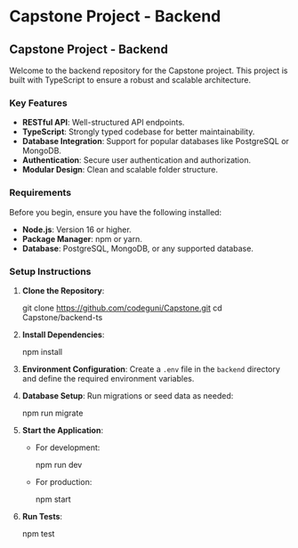 # Capstone Project - Backend

## Capstone Project - Backend

Welcome to the backend repository for the Capstone project. This project is built with TypeScript to ensure a robust and scalable architecture.

### Key Features

- **RESTful API**: Well-structured API endpoints.
- **TypeScript**: Strongly typed codebase for better maintainability.
- **Database Integration**: Support for popular databases like PostgreSQL or MongoDB.
- **Authentication**: Secure user authentication and authorization.
- **Modular Design**: Clean and scalable folder structure.

### Requirements

Before you begin, ensure you have the following installed:

- **Node.js**: Version 16 or higher.
- **Package Manager**: npm or yarn.
- **Database**: PostgreSQL, MongoDB, or any supported database.

### Setup Instructions

1. **Clone the Repository**:
    
    git clone https://github.com/codeguni/Capstone.git
    cd Capstone/backend-ts


2. **Install Dependencies**:
   
    npm install
   

3. **Environment Configuration**:
    Create a `.env` file in the `backend` directory and define the required environment variables.

4. **Database Setup**:
    Run migrations or seed data as needed:
    
    npm run migrate
    

5. **Start the Application**:
    - For development:
    
      npm run dev
    
    - For production:
      
      npm start
     

6. **Run Tests**:
   
    npm test
    

